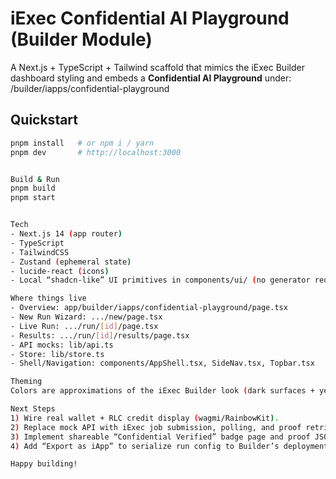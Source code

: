 # iExec Confidential AI Playground (Builder Module)

A Next.js + TypeScript + Tailwind scaffold that mimics the iExec Builder dashboard styling and embeds a **Confidential AI Playground** under:
/builder/iapps/confidential-playground


## Quickstart

```bash
pnpm install   # or npm i / yarn
pnpm dev       # http://localhost:3000


Build & Run
pnpm build
pnpm start


Tech
- Next.js 14 (app router)
- TypeScript
- TailwindCSS
- Zustand (ephemeral state)
- lucide-react (icons)
- Local “shadcn-like” UI primitives in components/ui/ (no generator required)

Where things live
- Overview: app/builder/iapps/confidential-playground/page.tsx
- New Run Wizard: .../new/page.tsx
- Live Run: .../run/[id]/page.tsx
- Results: .../run/[id]/results/page.tsx
- API mocks: lib/api.ts
- Store: lib/store.ts
- Shell/Navigation: components/AppShell.tsx, SideNav.tsx, Topbar.tsx

Theming
Colors are approximations of the iExec Builder look (dark surfaces + yellow primary). Update tokens in tailwind.config.ts / app/globals.css if you have the official CSS values.

Next Steps
1) Wire real wallet + RLC credit display (wagmi/RainbowKit).
2) Replace mock API with iExec job submission, polling, and proof retrieval.
3) Implement shareable “Confidential Verified” badge page and proof JSON download.
4) Add “Export as iApp” to serialize run config to Builder’s deployment flow.

Happy building!


